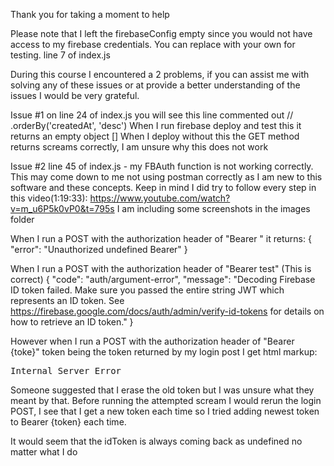 Thank you for taking a moment to help

Please note that I left the firebaseConfig empty since you would not have access to my firebase credentials. You can replace with your own for testing. 
line 7 of index.js

During this course I encountered a 2 problems, if you can assist me with solving any of these issues or at provide a better understanding of the issues I would be very grateful.

Issue #1
on line 24 of index.js you will see this line commented out
    // .orderBy('createdAt', 'desc')
When I run firebase deploy and test this it returns an empty object []
When I deploy without this the GET method returns screams correctly, I am unsure why this does not work

Issue #2
line 45 of index.js - my FBAuth function is not working correctly. This may come down to me not using postman correctly as I am new to this software and these concepts. Keep in mind I did try to follow every step in this video(1:19:33):
https://www.youtube.com/watch?v=m_u6P5k0vP0&t=795s
I am including some screenshots in the images folder

When I run a POST with the authorization header of "Bearer "
it returns:
{
    "error": "Unauthorized undefined Bearer"
}

When I run a POST with the authorization header of "Bearer test" (This is correct)
{
    "code": "auth/argument-error",
    "message": "Decoding Firebase ID token failed. Make sure you passed the entire string JWT which represents an ID token. See https://firebase.google.com/docs/auth/admin/verify-id-tokens for details on how to retrieve an ID token."
}

However when I run a POST with the authorization header of "Bearer {toke}" token being the token returned by my login post I get html markup:
	<pre>Internal Server Error</pre>

Someone suggested that I erase the old token but I was unsure what they meant by that. Before running the attempted scream I would rerun the login POST, I see that I get a new token each time so I tried adding newest token to Bearer {token} each time. 

It would seem that the idToken is always coming back as undefined no matter what I do
